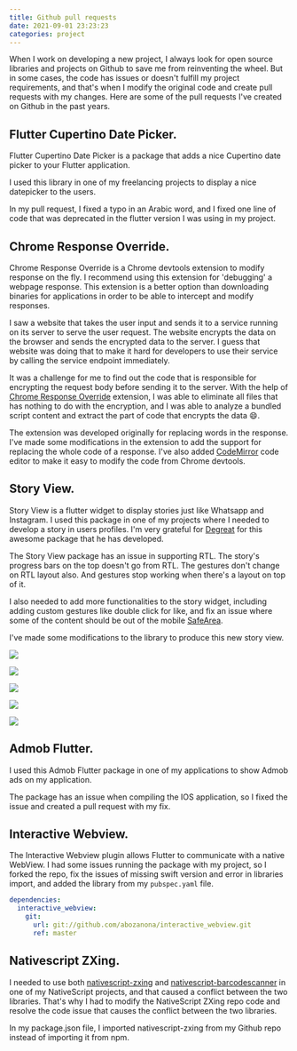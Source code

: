 ```yaml
---
title: Github pull requests
date: 2021-09-01 23:23:23
categories: project
---
```


When I work on developing a new project, I always look for open source libraries and projects on Github to save me from reinventing the wheel. But in some cases, the code has issues or doesn't fulfill my project requirements, and that's when I modify the original code and create pull requests with my changes. <!--more--> Here are some of the pull requests I've created on Github in the past years.

## Flutter Cupertino Date Picker. <a href="https://github.com/imshashank/flutter-cupertino-date-picker/pull/2"><i class="fab fa-github"></i></a>

Flutter Cupertino Date Picker is a package that adds a nice Cupertino date picker to your Flutter application.

I used this library in one of my freelancing projects to display a nice datepicker to the users.

In my pull request, I fixed a typo in an Arabic word, and I fixed one line of code that was deprecated in the flutter version I was using in my project.

## Chrome Response Override. <a href="https://github.com/Pasupathi-Rajamanickam/chrome-response-override/pull/9"><i class="fab fa-github"></i></a>

Chrome Response Override is a Chrome devtools extension to modify response on the fly. I recommend using this extension for 'debugging' a webpage response. This extension is a better option than downloading binaries for applications in order to be able to intercept and modify responses.

I saw a website that takes the user input and sends it to a service running on its server to serve the user request. The website encrypts the data on the browser and sends the encrypted data to the server. I guess that website was doing that to make it hard for developers to use their service by calling the service endpoint immediately.

It was a challenge for me to find out the code that is responsible for encrypting the request body before sending it to the server. With the help of [Chrome Response Override](https://github.com/Pasupathi-Rajamanickam/chrome-response-override) extension, I was able to eliminate all files that has nothing to do with the encryption, and I was able to analyze a bundled script content and extract the part of code that encrypts the data 😄.

The extension was developed originally for replacing words in the response. I've made some modifications in the extension to add the support for replacing the whole code of a response. I've also added [CodeMirror](https://codemirror.net/) code editor to make it easy to modify the code from Chrome devtools.

## Story View. <a href="https://github.com/blackmann/story_view"><i class="fab fa-github"></i></a>

Story View is a flutter widget to display stories just like Whatsapp and Instagram. I used this package in one of my projects where I needed to develop a story in users profiles. I'm very grateful for [Degreat](https://github.com/blackmann) for this awesome package that he has developed.

The Story View package has an issue in supporting RTL. The story's progress bars on the top doesn't go from RTL. The gestures don't change on RTL layout also. And gestures stop working when there's a layout on top of it.

I also needed to add more functionalities to the story widget, including adding custom gestures like double click for like, and fix an issue where some of the content should be out of the mobile [SafeArea](https://api.flutter.dev/flutter/widgets/SafeArea-class.html).

I've made some modifications to the library to produce this new story view.

![](https://cdn.jsdelivr.net/gh/abozanona/me.abozanona/themes/sagiri/source/images/projects/github-pull-requests/story-view-1.png)

![](https://cdn.jsdelivr.net/gh/abozanona/me.abozanona/themes/sagiri/source/images/projects/github-pull-requests/story-view-2.png)

![](https://cdn.jsdelivr.net/gh/abozanona/me.abozanona/themes/sagiri/source/images/projects/github-pull-requests/story-view-3.png)

![](https://cdn.jsdelivr.net/gh/abozanona/me.abozanona/themes/sagiri/source/images/projects/github-pull-requests/story-view-4.png)

![](https://cdn.jsdelivr.net/gh/abozanona/me.abozanona/themes/sagiri/source/images/projects/github-pull-requests/story-view-5.png)

## Admob Flutter. <a href="https://github.com/kmcgill88/admob_flutter/pull/150"><i class="fab fa-github"></i></a>

I used this Admob Flutter package in one of my applications to show Admob ads on my application.

The package has an issue when compiling the IOS application, so I fixed the issue and created a pull request with my fix.

## Interactive Webview. <a href="https://github.com/abozanona/interactive_webview"><i class="fab fa-github"></i></a>

The Interactive Webview plugin allows Flutter to communicate with a native WebView. I had some issues running the package with my project, so I forked the repo, fix the issues of missing swift version and error in libraries import, and added the library from my `pubspec.yaml` file.

```yaml
dependencies:
  interactive_webview:
    git:
      url: git://github.com/abozanona/interactive_webview.git
      ref: master
```

## Nativescript ZXing. <a href="https://github.com/abozanona/nativescript-zxing"><i class="fab fa-github"></i></a>

I needed to use both [nativescript-zxing](https://market.nativescript.org/plugins/nativescript-zxing/) and [nativescript-barcodescanner](https://market.nativescript.org/plugins/nativescript-barcodescanner/) in one of my NativeScript projects, and that caused a conflict between the two libraries. That's why I had to modify the NativeScript ZXing repo code and resolve the code issue that causes the conflict between the two libraries.

In my package.json file, I imported nativescript-zxing from my Github repo instead of importing it from npm.